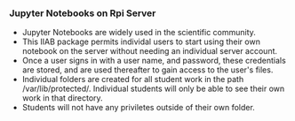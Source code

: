 ### Jupyter Notebooks on Rpi Server
* Jupyter Notebooks are widely used in the scientific community.
* This IIAB package permits individal users to start using their own notebook on the server without needing an individual server account.
* Once a user signs in with a user name, and password, these credentials are stored, and are used thereafter to gain access to the user's files.
* Individual folders are created for all student work in the path /var/lib/protected/. Individual students will only be able to see their own work in that directory.
* Students will not have any priviletes outside of their own folder.

